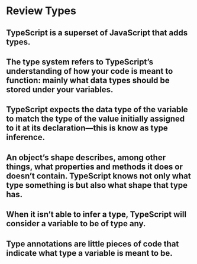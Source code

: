 # Review Types

## TypeScript is a superset of JavaScript that adds types.
## The type system refers to TypeScript’s understanding of how your code is meant to function: mainly what data types should be stored under your variables.
## TypeScript expects the data type of the variable to match the type of the value initially assigned to it at its declaration—this is know as type inference.
## An object’s shape describes, among other things, what properties and methods it does or doesn’t contain. TypeScript knows not only what type something is but also what shape that type has.
## When it isn’t able to infer a type, TypeScript will consider a variable to be of type any.
## Type annotations are little pieces of code that indicate what type a variable is meant to be.
